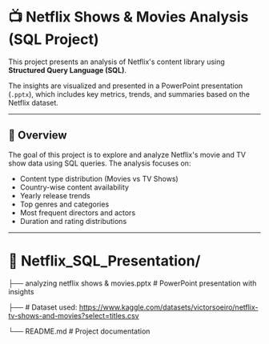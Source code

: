 
# 📺 Netflix Shows & Movies Analysis (SQL Project)

This project presents an analysis of Netflix's content library using **Structured Query Language (SQL)**.

The insights are visualized and presented in a PowerPoint presentation (`.pptx`), which includes key metrics, trends, and summaries based on the Netflix dataset.

---

## 📝 Overview

The goal of this project is to explore and analyze Netflix's movie and TV show data using SQL queries. The analysis focuses on:

- Content type distribution (Movies vs TV Shows)
- Country-wise content availability
- Yearly release trends
- Top genres and categories
- Most frequent directors and actors
- Duration and rating distributions

---

# 📁 Netflix_SQL_Presentation/
├── analyzing netflix shows & movies.pptx # PowerPoint presentation with insights

├── # Dataset used: https://www.kaggle.com/datasets/victorsoeiro/netflix-tv-shows-and-movies?select=titles.csv 

└── README.md # Project documentation

